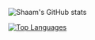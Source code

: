 ![Shaam's GitHub stats](https://github-readme-stats.vercel.app/api?username=Shaam-K&show_icons=true)

[![Top Languages](https://github-readme-stats.vercel.app/api/top-langs/?username=Shaam-K&layout=compact)](https://github.com/anuraghazra/github-readme-stats)